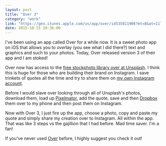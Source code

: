 ```yaml
---
layout: post
title: "Over 3"
category: "work"
link: "https://geo.itunes.apple.com/us/app/over/id535811906?mt=8&at=11l9EG"
date: 2015-10-15 19:36:00
---
```


I've been using an app called Over for a while now. It is a sweet photo app on iOS that allows you to *over*lay (you see what I did there?) text and graphics and such to your photos. Today, Over released version 3 of their app and I am stoked!

Over now has access to the [free stockphoto library over at Unsplash](https://unsplash.com). I think this is huge for those who are building their brand on Instagram. I save trinkets of quotes all the time and try to share them on [my own Instagram account](https://instagram.com/hellomichaellee/).

Before I would slave over looking through all of Unsplash's photos, download them, load up [Pixelmator](https://itunes.apple.com/us/app/pixelmator/id407963104?mt=12&at=11l9EG), add the quote, save and then [Dropbox](https://db.tt/gXa6Jfi) them over to my phone and then post them on Instagram.

Now with Over 3, I just fire up the app, choose a photo, copy and paste my quote and simply share my creation over to Instagram. All within the app. That was like 3 steps vs the gajillion that I had before. Mad time saver. I'm a fan!

If you've never used [Over](https://geo.itunes.apple.com/us/app/over/id535811906?mt=8&at=11l9EG) before, I highly suggest you check it out!
